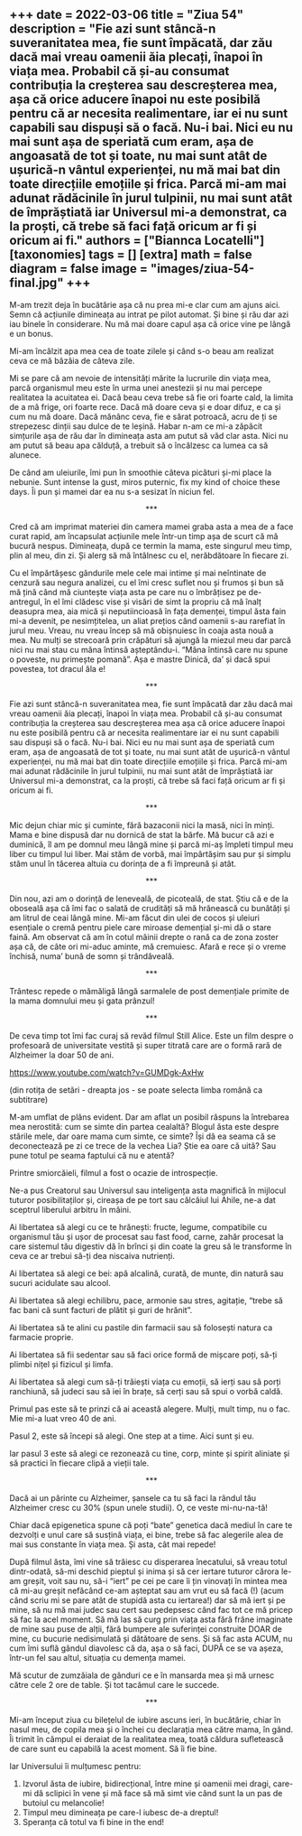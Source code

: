 
+++
date = 2022-03-06
title = "Ziua 54"
description = "Fie azi sunt stâncă-n suveranitatea mea, fie sunt împăcată, dar zău dacă mai vreau oamenii ăia plecați, înapoi în viața mea. Probabil că și-au consumat contribuția la creșterea sau descreșterea mea, așa că orice aducere înapoi nu este posibilă pentru că ar necesita realimentare, iar ei nu sunt capabili sau dispuși să o facă. Nu-i bai. Nici eu nu mai sunt așa de speriată cum eram, așa de angoasată de tot și toate, nu mai sunt atât de ușurică-n vântul experienței, nu mă mai bat din toate direcțiile emoțiile și frica. Parcă mi-am mai adunat rădăcinile în jurul tulpinii, nu mai sunt atât de împrăștiată iar Universul mi-a demonstrat, ca la proști, că trebe să faci față oricum ar fi și oricum ai fi."
authors = ["Biannca Locatelli"]
[taxonomies]
tags = []
[extra]
math = false
diagram = false
image = "images/ziua-54-final.jpg"
+++
---

M-am trezit deja în bucătărie așa că nu prea mi-e clar cum am ajuns aici. Semn că acțiunile dimineața au intrat pe pilot automat. Și bine și rău dar azi iau binele în considerare. Nu mă mai doare capul așa că orice vine pe lângă e un bonus.

Mi-am încălzit apa mea cea de toate zilele și când s-o beau am realizat ceva ce mă bâzâia de câteva zile.

Mi se pare că am nevoie de intensități mărite la lucrurile din viața mea, parcă organismul meu este în urma unei anestezii și nu mai percepe realitatea la acuitatea ei. Dacă beau ceva trebe să fie ori foarte cald, la limita de a mă frige, ori foarte rece. Dacă mă doare ceva și e doar difuz, e ca și cum nu mă doare. Dacă mănânc ceva, fie e sărat potroacă, acru de ți se strepezesc dinții sau dulce de te leșină. Habar n-am ce mi-a zăpăcit simțurile așa de rău dar în dimineața asta am putut să văd clar asta. Nici nu am putut să beau apa călduță, a trebuit să o încălzesc ca lumea ca să alunece.

De când am uleiurile, îmi pun în smoothie câteva picături și-mi place la nebunie. Sunt intense la gust, miros puternic, fix my kind of choice these days. Îi pun și mamei dar ea nu s-a sesizat în niciun fel.

<p style="text-align: center;">***</p>

Cred că am imprimat materiei din camera mamei graba asta a mea de a face curat rapid, am încapsulat acțiunile mele într-un timp așa de scurt că mă bucură nespus. Dimineața, după ce termin la mama, este singurul meu timp, plin al meu, din zi. Și alerg să mă întâlnesc cu el, nerăbdătoare în fiecare zi.

Cu el împărtășesc gândurile mele cele mai intime și mai neîntinate de cenzură sau negura analizei, cu el îmi cresc suflet nou și frumos și bun să mă țină când mă ciuntește viața asta pe care nu o îmbrățisez pe de-antregul, în el îmi clădesc vise și visări de simt la propriu că mă înalț deasupra mea, aia mică și neputiincioasă în fața demenței, timpul ăsta fain mi-a devenit, pe nesimțitelea, un aliat prețios când oamenii s-au rarefiat în jurul meu. Vreau, nu vreau încep să mă obișnuiesc în coaja asta nouă a mea. Nu mulți se strecoară prin crăpături să ajungă la miezul meu dar parcă nici nu mai stau cu mâna întinsă așteptându-i. “Mâna întinsă care nu spune o poveste, nu primește pomană”. Așa e mastre Dinică, da’ și dacă spui povestea, tot dracul ăla e!

<p style="text-align: center;">***</p>

Fie azi sunt stâncă-n suveranitatea mea, fie sunt împăcată dar zău dacă mai vreau oamenii ăia plecați, înapoi în viața mea. Probabil că și-au consumat contribuția la creșterea sau descreșterea mea așa că orice aducere înapoi nu este posibilă pentru că ar necesita realimentare iar ei nu sunt capabili sau dispuși să o facă. Nu-i bai. Nici eu nu mai sunt așa de speriată cum eram, așa de angoasată de tot și toate, nu mai sunt atât de ușurică-n vântul experienței, nu mă mai bat din toate direcțiile emoțiile și frica. Parcă mi-am mai adunat rădăcinile în jurul tulpinii, nu mai sunt atât de împrăștiată iar Universul mi-a demonstrat, ca la proști, că trebe să faci față oricum ar fi și oricum ai fi.

<p style="text-align: center;">***</p>

Mic dejun chiar mic și cuminte, fără bazaconii nici la masă, nici în minți. Mama e bine dispusă dar nu dornică de stat la bârfe. Mă bucur că azi e duminică, îl am pe domnul meu lângă mine și parcă mi-aș împleti timpul meu liber cu timpul lui liber. Mai stăm de vorbă, mai împărtășim sau pur și simplu stăm unul în tăcerea altuia cu dorința de a fi împreună și atât.

<p style="text-align: center;">***</p>

Din nou, azi am o dorință de leneveală, de picoteală, de stat. Știu că e de la oboseală așa că îmi fac o salată de crudități să mă hrănească cu bunătăți și am litrul de ceai lângă mine. Mi-am făcut din ulei de cocos și uleiuri esențiale o cremă pentru piele care miroase demențial și-mi dă o stare faină. Am observat că am în cotul mâinii drepte o rană ca de zona zoster așa că, de câte ori mi-aduc aminte, mă cremuiesc. Afară e rece și o vreme închisă, numa’ bună de somn și trândăveală.

<p style="text-align: center;">***</p>

Trântesc repede o mămăligă lângă sarmalele de post demențiale primite de la mama domnului meu și gata prânzul!

<p style="text-align: center;">***</p>

De ceva timp tot îmi fac curaj să revăd filmul Still Alice. Este un film despre o profesoară de universitate vestită și super titrată care are o formă rară de Alzheimer la doar 50 de ani.

<a href="https://www.youtube.com/watch?v=GUMDgk-AxHw" target="_blank">https://www.youtube.com/watch?v=GUMDgk-AxHw</a>

(din rotița de setări - dreapta jos - se poate selecta limba română ca subtitrare)

M-am umflat de plâns evident. Dar am aflat un posibil răspuns la întrebarea mea nerostită: cum se simte din partea cealaltă? Blogul ăsta este despre stările mele, dar oare mama cum simte, ce simte? Își dă ea seama că se deconectează pe zi ce trece de la vechea Lia? Știe ea oare că uită? Sau pune totul pe seama faptului că nu e atentă?

Printre smiorcăieli, filmul a fost o ocazie de introspecție.

Ne-a pus Creatorul sau Universul sau inteligența asta magnifică în mijlocul tuturor posibilitaților și, cireașa de pe tort sau călcâiul lui Ahile, ne-a dat sceptrul liberului arbitru în mâini.

Ai libertatea să alegi cu ce te hrănești: fructe, legume, compatibile cu organismul tău și ușor de procesat sau fast food, carne, zahăr procesat la care sistemul tău digestiv dă în brînci și din coate la greu să le transforme în ceva ce ar trebui să-ți dea niscaiva nutrienți.

Ai libertatea să alegi ce bei: apă alcalină, curată, de munte, din natură sau sucuri acidulate sau alcool.

Ai libertatea să alegi echilibru, pace, armonie sau stres, agitație, “trebe să fac bani că sunt facturi de plătit și guri de hrănit”.

Ai libertatea să te alini cu pastile din farmacii sau să folosești natura ca farmacie proprie.

Ai libertatea să fii sedentar sau să faci orice formă de mișcare poți, să-ți plimbi nițel și fizicul și limfa.

Ai libertatea să alegi cum să-ți trăiești viața cu emoții, să ierți sau să porți ranchiună, să judeci sau să iei în brațe, să cerți sau să spui o vorbă caldă.

Primul pas este să te prinzi că ai această alegere. Mulți, mult timp, nu o fac. Mie mi-a luat vreo 40 de ani.

Pasul 2, este să începi să alegi. One step at a time. Aici sunt și eu.

Iar pasul 3 este să alegi ce rezonează cu tine, corp, minte și spirit aliniate și să practici în fiecare clipă a vieții tale.

<p style="text-align: center;">***</p>

Dacă ai un părinte cu Alzheimer, șansele ca tu să faci la rândul tău Alzheimer cresc cu 30% (spun unele studii). O, ce veste mi-nu-na-tă!

Chiar dacă epigenetica spune că poți “bate” genetica dacă mediul în care te dezvolți e unul care să susțină viața, ei bine, trebe să fac alegerile alea de mai sus constante în viața mea. Și asta, cât mai repede!

După filmul ăsta, îmi vine să trăiesc cu disperarea înecatului, să vreau totul dintr-odată, să-mi deschid pieptul și inima și să cer iertare tuturor cărora le-am greșit, voit sau nu, să-i “iert” pe cei pe care îi țin vinovați în mintea mea că mi-au greșit nefăcând ce-am așteptat sau am vrut eu să facă (!) (acum când scriu mi se pare atât de stupidă asta cu iertarea!) dar să mă iert și pe mine, să nu mă mai judec sau cert sau pedepsesc când fac tot ce mă pricep să fac la acel moment. Să mă las să curg prin viața asta fără frâne imaginate de mine sau puse de alții, fără bumpere ale suferinței construite DOAR de mine, cu bucurie nedisimulată și dătătoare de sens. Și să fac asta ACUM, nu cum îmi suflă gândul diavolesc că da, așa o să faci, DUPĂ ce se va așeza, într-un fel sau altul, situația cu demența mamei.

Mă scutur de zumzăiala de gânduri ce e în mansarda mea și mă urnesc către cele 2 ore de table. Și tot tacâmul care le succede.

<p style="text-align: center;">***</p>

Mi-am început ziua cu bilețelul de iubire ascuns ieri, în bucătărie, chiar în nasul meu, de copila mea și o închei cu declarația mea către mama, în gând. Îi trimit în câmpul ei deraiat de la realitatea mea, toată căldura sufletească de care sunt eu capabilă la acest moment. Să îi fie bine.

Iar Universului îi mulțumesc pentru:
1. Izvorul ăsta de iubire, bidirecțional, între mine și oamenii mei dragi, care-mi dă sclipici în vene și mă face să mă simt vie când sunt la un pas de butoiul cu melancolie!
2. Timpul meu dimineața pe care-l iubesc de-a dreptul!
3. Speranța că totul va fi bine in the end!
